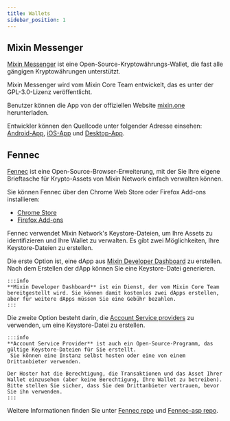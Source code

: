 ```yaml
---
title: Wallets
sidebar_position: 1
---
```


## Mixin Messenger

[Mixin Messenger](https://mixin.one/messenger) ist eine Open-Source-Kryptowährungs-Wallet, die fast alle gängigen Kryptowährungen unterstützt.

Mixin Messenger wird vom Mixin Core Team entwickelt, das es unter der GPL-3.0-Lizenz veröffentlicht.

Benutzer können die App von der offiziellen Website [mixin.one](https://mixin.one/messenger) herunterladen.

Entwickler können den Quellcode unter folgender Adresse einsehen: [Android-App](https://github.com/MixinNetwork/android-app), [iOS-App](https://github.com/MixinNetwork/ios-app) und [Desktop-App](https://github.com/MixinNetwork/desktop-app).


## Fennec


[Fennec](https://github.com/fox-one/fennec) ist eine Open-Source-Browser-Erweiterung, mit der Sie Ihre eigene Brieftasche für Krypto-Assets von Mixin Network einfach verwalten können.

Sie können Fennec über den Chrome Web Store oder Firefox Add-ons installieren:

- [Chrome Store](https://chrome.google.com/webstore/detail/fennec/eincngenkhohbbfpkohipekcmnkfamjp)
- [Firefox Add-ons](https://addons.mozilla.org/en-US/firefox/addon/fennec/)

Fennec verwendet Mixin Network's Keystore-Dateien, um Ihre Assets zu identifizieren und Ihre Wallet zu verwalten. Es gibt zwei Möglichkeiten, Ihre Keystore-Dateien zu erstellen.

Die erste Option ist, eine dApp aus [Mixin Developer Dashboard](https://developers.mixin.one/dashboard) zu erstellen. Nach dem Erstellen der dApp können Sie eine Keystore-Datei generieren.

````mdx-code-block
:::info
**Mixin Developer Dashboard** ist ein Dienst, der vom Mixin Core Team bereitgestellt wird. Sie können damit kostenlos zwei dApps erstellen, aber für weitere dApps müssen Sie eine Gebühr bezahlen.
:::
````

Die zweite Option besteht darin, die [Account Service providers](https://github.com/fox-one/fennec-asp) zu verwenden, um eine Keystore-Datei zu erstellen.

```mdx-code-block
:::info
**Account Service Provider** ist auch ein Open-Source-Programm, das gültige Keystore-Dateien für Sie erstellt.
 Sie können eine Instanz selbst hosten oder eine von einem Drittanbieter verwenden.

Der Hoster hat die Berechtigung, die Transaktionen und das Asset Ihrer Wallet einzusehen (aber keine Berechtigung, Ihre Wallet zu betreiben). Bitte stellen Sie sicher, dass Sie dem Drittanbieter vertrauen, bevor Sie ihn verwenden.
:::
```

Weitere Informationen finden Sie unter [Fennec repo](https://github.com/fox-one/fennec) und [Fennec-asp repo](https://github.com/fox-one/fennec-asp).